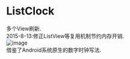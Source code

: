 # ListClock
多个View刷新.
<br>2015-8-13:修正ListView等复用机制节约内存开销.
<br>![image](https://github.com/q422013/ListClock/blob/master/refresh.png)
  <br>借鉴了Android系统原生的数字时钟写法.
